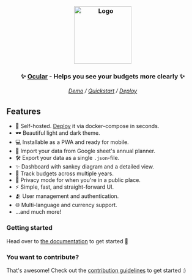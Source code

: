 <br/>

<h3 align="center">
  <img src="https://github.com/simonwep/ocular/assets/30767528/2cbd76cd-adfb-4183-a69a-15784c4dccb6" alt="Logo" height="150">
</h3>


<h3 align="center">
  ✨ <a href="https://simonwep.github.io/ocular">Ocular</a> - Helps you see your budgets more clearly ✨
</h3>

<h6 align="center">
  <a href="https://ocular.reinisch.io#demo">Demo</a> /
  <a href="https://simonwep.github.io/ocular/pages/quickstart">Quickstart</a> /
  <a href="https://simonwep.github.io/ocular/pages/deploy">Deploy</a>
</h6>

## Features

- 🦾 Self-hosted. [Deploy](https://github.com/simonwep/ocular-docker) it via docker-compose in seconds.
- 🕶️ Beautiful light and dark theme.
- 💻 Installable as a PWA and ready for mobile.
- 🔼 Import your data from Google sheet's annual planner.
- 🛠️ Export your data as a single `.json`-file.
- ✨ Dashboard with sankey diagram and a detailed view.
- 🎇 Track budgets across multiple years.
- 🙈 Privacy mode for when you're in a public place.
- ⚡️ Simple, fast, and straight-forward UI.
- 🫂 User management and authentication.
- 🌐 Multi-language and currency support.
- ...and much more!

### Getting started

Head over to [the documentation](https://simonwep.github.io/ocular) to get started 🚀

### You want to contribute?

That's awesome! Check out the [contribution guidelines](./.github/CONTRIBUTING.md) to get started :)
